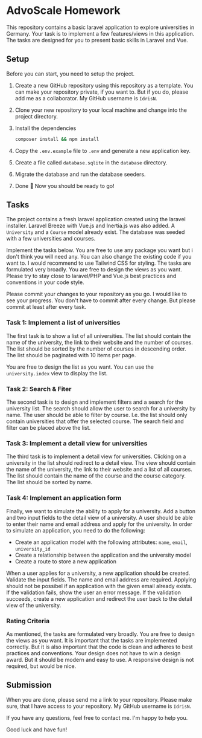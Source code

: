 # AdvoScale Homework

This repository contains a basic laravel application to explore universities in Germany. Your task is to implement a few features/views in this application. The tasks are designed for you to present basic skills in Laravel and Vue.

## Setup

Before you can start, you need to setup the project.

1. Create a new GitHub repository using this repository as a template. You can make your repository private, if you want to. But if you do, please add me as a collaborator. My GitHub username is `IdrisN`.
2. Clone your new repository to your local machine and change into the project directory.
3. Install the dependencies

    ```bash
    composer install && npm install
    ```

4. Copy the `.env.example` file to `.env` and generate a new application key.
5. Create a file called `database.sqlite` in the `database` directory.
6. Migrate the database and run the database seeders.
7. Done 🎉 Now you should be ready to go!

## Tasks

The project contains a fresh laravel application created using the laravel installer. Laravel Breeze with Vue.js and Inertia.js was also added. A `University` and a `Course` model already exist. The database was seeded with a few universities and courses.

Implement the tasks below. You are free to use any package you want but i don't think you will need any. You can also change the existing code if you want to. I would recommend to use Tailwind CSS for styling. The tasks are formulated very broadly. You are free to design the views as you want. Please try to stay close to laravel/PHP and Vue.js best practices and conventions in your code style.

Please commit your changes to your repository as you go. I would like to see your progress. You don't have to commit after every change. But please commit at least after every task.

### Task 1: Implement a list of universities

The first task is to show a list of all universities. The list should contain the name of the university, the link to their website and the number of courses. The list should be sorted by the number of courses in descending order. The list should be paginated with 10 items per page.

You are free to design the list as you want. You can use the `university.index` view to display the list.

### Task 2: Search & Fiter

The second task is to design and implement filters and a search for the university list. The search should allow the user to search for a university by name. The user should be able to filter by course. I.e. the list should only contain universities that offer the selected course. The search field and filter can be placed above the list.

### Task 3: Implement a detail view for universities

The third task is to implement a detail view for universities. Clicking on a university in the list should redirect to a detail view. The view should contain the name of the university, the link to their website and a list of all courses. The list should contain the name of the course and the course category. The list should be sorted by name.

### Task 4: Implement an application form

Finally, we want to simulate the ability to apply for a university. Add a button and two input fields to the detail view of a university. A user should be able to enter their name and email address and apply for the university. In order to simulate an application, you need to do the following:

-   Create an application model with the following attributes: `name`, `email`, `university_id`
-   Create a relationship between the application and the university model
-   Create a route to store a new application

When a user applies for a university, a new application should be created. Validate the input fields. The name and email address are required. Applying should not be possibel if an application with the given email already exists. If the validation fails, show the user an error message. If the validation succeeds, create a new application and redirect the user back to the detail view of the university.

### Rating Criteria

As mentioned, the tasks are formulated very broadly. You are free to design the views as you want. It is important that the tasks are implemented correctly. But it is also important that the code is clean and adheres to best practices and conventions.
Your design does not have to win a design award. But it should be modern and easy to use. A responsive design is not required, but would be nice.

## Submission

When you are done, please send me a link to your repository. Please make sure, that I have access to your repository. My GitHub username is `IdrisN`.

If you have any questions, feel free to contact me. I'm happy to help you.

Good luck and have fun!
